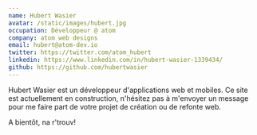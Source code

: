 ```yaml
---
name: Hubert Wasier
avatar: /static/images/hubert.jpg
occupation: Développeur @ atom
company: atom web designs
email: hubert@atom-dev.io
twitter: https://twitter.com/atom_hubert
linkedin: https://www.linkedin.com/in/hubert-wasier-1339434/
github: https://github.com/hubertwasier
---
```


Hubert Wasier est un développeur d'applications web et mobiles. Ce site est actuellement en construction, n'hésitez pas à m'envoyer un message pour me faire part de votre projet de création ou de refonte web.

A bientôt, na r'trouv!
